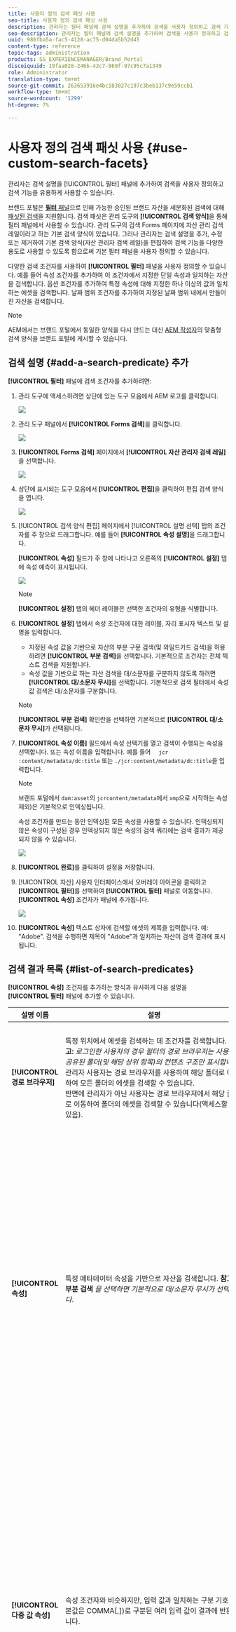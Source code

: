 ```yaml
---
title: 사용자 정의 검색 패싯 사용
seo-title: 사용자 정의 검색 패싯 사용
description: 관리자는 필터 패널에 검색 설명을 추가하여 검색을 사용자 정의하고 검색 기능을 유용하게 사용할 수 있습니다.
seo-description: 관리자는 필터 패널에 검색 설명을 추가하여 검색을 사용자 정의하고 검색 기능을 유용하게 사용할 수 있습니다.
uuid: 986fba5a-fac5-4128-ac75-d04da5b52d45
content-type: reference
topic-tags: administration
products: SG_EXPERIENCEMANAGER/Brand_Portal
discoiquuid: 19faa028-246b-42c7-869f-97c95c7a1349
role: Administrator
translation-type: tm+mt
source-git-commit: 263653916e4bc183827c197c3beb137c9e59ccb1
workflow-type: tm+mt
source-wordcount: '1299'
ht-degree: 7%

---
```



# 사용자 정의 검색 패싯 사용 {#use-custom-search-facets}

관리자는 검색 설명을 [!UICONTROL 필터] 패널에 추가하여 검색을 사용자 정의하고 검색 기능을 유용하게 사용할 수 있습니다.

브랜드 포털은 [**필터** 패널](../using/brand-portal-searching.md#search-using-facets-in-filters-panel)으로 인해 가능한 승인된 브랜드 자산을 세분화된 검색에 대해 [패싯된 검색](../using/brand-portal-searching.md#search-using-facets-in-filters-panel)을 지원합니다. 검색 패싯은 관리 도구의 **[!UICONTROL 검색 양식]**&#x200B;을 통해 필터 패널에서 사용할 수 있습니다. 관리 도구의 검색 Forms 페이지에 자산 관리 검색 레일이라고 하는 기본 검색 양식이 있습니다. 그러나 관리자는 검색 설명을 추가, 수정 또는 제거하여 기본 검색 양식(자산 관리자 검색 레일)을 편집하여 검색 기능을 다양한 용도로 사용할 수 있도록 함으로써 기본 필터 패널을 사용자 정의할 수 있습니다.

다양한 검색 조건자를 사용하여 **[!UICONTROL 필터]** 패널을 사용자 정의할 수 있습니다. 예를 들어 속성 조건자를 추가하여 이 조건자에서 지정한 단일 속성과 일치하는 자산을 검색합니다. 옵션 조건자를 추가하여 특정 속성에 대해 지정한 하나 이상의 값과 일치하는 에셋을 검색합니다. 날짜 범위 조건자를 추가하여 지정된 날짜 범위 내에서 만들어진 자산을 검색합니다.

>[!NOTE]
>
>AEM에서는 브랜드 포털에서 동일한 양식을 다시 만드는 대신 [AEM 작성자](../using/publish-schema-search-facets-presets.md#publish-search-facets-to-brand-portal)의 맞춤형 검색 양식을 브랜드 포털에 게시할 수 있습니다.

## 검색 설명 {#add-a-search-predicate} 추가

**[!UICONTROL 필터]** 패널에 검색 조건자를 추가하려면:

1. 관리 도구에 액세스하려면 상단에 있는 도구 모음에서 AEM 로고를 클릭합니다.

   ![](assets/aemlogo.png)

1. 관리 도구 패널에서 **[!UICONTROL Forms 검색]**&#x200B;을 클릭합니다.

   ![](assets/navigation-panel-1.png)

1. **[!UICONTROL Forms 검색]** 페이지에서 **[!UICONTROL 자산 관리자 검색 레일]**&#x200B;을 선택합니다.

   ![](assets/search-forms-page.png)

1. 상단에 표시되는 도구 모음에서 **[!UICONTROL 편집]**&#x200B;을 클릭하여 편집 검색 양식을 엽니다.

   ![](assets/edit-search-form-1.png)

1. [!UICONTROL 검색 양식 편집] 페이지에서 [!UICONTROL 설명 선택] 탭의 조건자를 주 창으로 드래그합니다. 예를 들어 **[!UICONTROL 속성 설명]**&#x200B;을 드래그합니다.

   **[!UICONTROL 속성]** 필드가 주 창에 나타나고 오른쪽의 **[!UICONTROL 설정]** 탭에 속성 예측이 표시됩니다.

   ![](assets/partial-prop-predicate.png)

   >[!NOTE]
   >
   >**[!UICONTROL 설정]** 탭의 헤더 레이블은 선택한 조건자의 유형을 식별합니다.

1. **[!UICONTROL 설정]** 탭에서 속성 조건자에 대한 레이블, 자리 표시자 텍스트 및 설명을 입력합니다.

   * 지정된 속성 값을 기반으로 자산의 부분 구문 검색(및 와일드카드 검색)을 허용하려면 **[!UICONTROL 부분 검색]**&#x200B;을 선택합니다. 기본적으로 조건자는 전체 텍스트 검색을 지원합니다.
   * 속성 값을 기반으로 하는 자산 검색을 대/소문자를 구분하지 않도록 하려면 **[!UICONTROL 대/소문자 무시]**&#x200B;를 선택합니다. 기본적으로 검색 필터에서 속성 값 검색은 대/소문자를 구분합니다.

   >[!NOTE]
   >
   >**[!UICONTROL 부분 검색]** 확인란을 선택하면 기본적으로 **[!UICONTROL 대/소문자 무시]**&#x200B;가 선택됩니다.

1. **[!UICONTROL 속성 이름]** 필드에서 속성 선택기를 열고 검색이 수행되는 속성을 선택합니다. 또는 속성 이름을 입력합니다. 예를 들어 `  jcr :content/metadata/dc:title` 또는 `./jcr:content/metadata/dc:title`을 입력합니다.

   >[!NOTE]
   >
   >브랜드 포털에서 `dam:asset`의 `jcrcontent/metadata`에서 `xmp`으로 시작하는 속성 제외)은 기본적으로 인덱싱됩니다.
   >
   >속성 조건자를 만드는 동안 인덱싱된 모든 속성을 사용할 수 있습니다. 인덱싱되지 않은 속성이 구성된 경우 인덱싱되지 않은 속성의 검색 쿼리에는 검색 결과가 제공되지 않을 수 있습니다.

   ![](assets/title-prop.png)

1. **[!UICONTROL 완료]**&#x200B;를 클릭하여 설정을 저장합니다.
1. [!UICONTROL 자산] 사용자 인터페이스에서 오버레이 아이콘을 클릭하고 **[!UICONTROL 필터]**&#x200B;를 선택하여 **[!UICONTROL 필터]** 패널로 이동합니다. **[!UICONTROL 속성]** 조건자가 패널에 추가됩니다.

   ![](assets/property-filter-panel.png)

1. **[!UICONTROL 속성]** 텍스트 상자에 검색할 에셋의 제목을 입력합니다. 예: &quot;Adobe&quot;. 검색을 수행하면 제목이 &quot;Adobe&quot;과 일치하는 자산이 검색 결과에 표시됩니다.

## 검색 결과 목록 {#list-of-search-predicates}

**[!UICONTROL 속성]** 조건자를 추가하는 방식과 유사하게 다음 설명을 **[!UICONTROL 필터]** 패널에 추가할 수 있습니다.

| **설명 이름** | **설명** | **속성** |
|-------|-------|----------|
| **[!UICONTROL 경로 브라우저]** | 특정 위치에서 에셋을 검색하는 데 조건자를 검색합니다. **참고:** *로그인한 사용자의 경우 필터의 경로 브라우저는 사용자와 공유된 폴더(및 해당 상위 항목)의 컨텐츠 구조만 표시합니다.* <br> 관리자 사용자는 경로 브라우저를 사용하여 해당 폴더로 이동하여 모든 폴더의 에셋을 검색할 수 있습니다. <br> 반면에 관리자가 아닌 사용자는 경로 브라우저에서 해당 폴더로 이동하여 폴더의 에셋을 검색할 수 있습니다(액세스할 수 있음). | <ul><li>필드 레이블</li><li>경로</li><li>설명</li></ul> |
| **[!UICONTROL 속성]** | 특정 메타데이터 속성을 기반으로 자산을 검색합니다. **참고: 부분 검색** *을 선택하면 기본적으로 대/소문자 무시가 선택됩니다*. | <ul><li>필드 레이블</li><li>자리 표시자</li><li>속성 이름</li><li>부분 검색</li><li>대소문자 구분 안 함</li><li> 설명</li></ul> |
| **[!UICONTROL 다중 값 속성]** | 속성 조건자와 비슷하지만, 입력 값과 일치하는 구분 기호(기본값은 COMMA[,])로 구분된 여러 입력 값이 결과에 반환됩니다. | <ul><li>필드 레이블</li><li>자리 표시자</li><li>속성 이름</li><li>구분 기호 지원</li><li>대소문자 구분 안 함</li><li>설명</li></ul> |
| **[!UICONTROL 태그]** | 태그를 기반으로 자산을 검색하는 조건자를 검색합니다. [태그] 목록에서 다양한 태그를 채우도록 경로 속성을 구성할 수 있습니다. *참고:관리자는 경로 값(예: [!UICONTROL `/etc/tags/mac/<tenant_id>/<custom_tag_namespace>`])을 변경해야 할 수 있습니다. AEM에서 검색 양식을 게시하면 경로에는 테넌트 정보가 포함되지 않습니다(예: [!UICONTROL `/etc/tags/<custom_tag_namespace>`]). | <ul><li>필드 레이블</li><li>속성 이름</li><li>경로</li><li>설명</li></ul> |
| **[!UICONTROL 경로]** | 특정 위치에서 에셋을 검색하는 데 조건자를 검색합니다. | <ul><li>필드 레이블</li><li>경로</li><li>설명</li></ul> |  |
| **[!UICONTROL 상대적 날짜]** | 작성 상대 날짜를 기준으로 에셋을 검색하는 조건자를 검색합니다. | <ul><li>필드 레이블</li><li>속성 이름</li><li>상대적 날짜</li></ul> |
| **[!UICONTROL 범위]** | 검색 조건자를 사용하여 지정된 속성 값 범위 내에 있는 자산을 검색합니다. [필터] 패널에서 범위에 대한 최소 및 최대 속성 값을 지정할 수 있습니다. | <ul><li>필드 레이블</li><li>속성 이름</li><li>설명</li></ul> |
| **[!UICONTROL 날짜 범위]** | 날짜 속성에 대해 지정된 범위 내에서 만들어진 에셋을 검색하는 조건자를 검색합니다. [필터] 패널에서 시작 날짜와 종료 날짜를 지정할 수 있습니다. | <ul><li>필드 레이블</li><li>자리 표시자</li><li>속성 이름</li><li>범위 텍스트(시작)</li><li>범위 텍스트(끝)</li><li>설명</li></ul> |
| **[!UICONTROL 날짜]** | 날짜 속성을 기반으로 한 에셋의 슬라이더 기반 검색을 위한 검색 조건자입니다. | <ul><li>필드 레이블</li><li>속성 이름</li><li>설명</li></ul> |
| **[!UICONTROL 파일 크기]** | 검색 조건자를 사용하여 크기를 기준으로 자산을 검색합니다. | <ul><li>필드 레이블</li><li>속성 이름</li><li>경로</li><li>설명</li></ul> |
| **[!UICONTROL 마지막으로 수정된 자산]** | 검색 조건자를 사용하여 마지막으로 수정한 날짜를 기준으로 자산을 검색합니다. | <ul><li>필드 레이블</li><li>속성 이름</li><li>설명</li></ul> |
| **[!UICONTROL 승인 상태]** | 검색 조건자를 사용하여 승인 메타데이터 속성을 기반으로 자산을 검색합니다. 기본 속성 이름은 **dam:status**&#x200B;입니다. | <ul><li>필드 레이블</li><li>속성 이름</li><li>설명</li></ul> |
| **[!UICONTROL 체크아웃 상태]** | 검색 조건자를 사용하여 AEM Assets에서 자산을 게시할 때 자산의 체크 아웃 상태를 기반으로 자산을 검색합니다. | <ul><li>필드 레이블</li><li>속성 이름</li><li>설명</li></ul> |
| **[!UICONTROL 체크아웃 기준]** | 검색 조건자를 사용하여 자산을 체크 아웃한 사용자를 기반으로 자산을 검색합니다. | <ul><li>필드 레이블</li><li>속성 이름</li><li>설명</li></ul> |
| **[!UICONTROL 만료 상태]** | 만료 상태에 따라 에셋을 검색할 조건자를 검색합니다. | <ul><li>필드 레이블</li><li>속성 이름</li><li>설명</li></ul> |
| **[!UICONTROL 컬렉션 구성원]** | 검색 조건자를 사용하여 자산이 컬렉션의 일부인지 여부를 기반으로 자산을 검색합니다. | 설명 |
| **[!UICONTROL 숨김]** | 이 조건자는 최종 사용자에게 명시적으로 표시되지 않으며 일반적으로 검색 결과 유형을 **dam:Asset**&#x200B;로 제한하기 위해 숨겨진 제약 조건에 사용됩니다. | <ul><li>필드 레이블</li><li>속성 이름</li><li>설명</li></ul> |

>[!NOTE]
>
>이러한 예측자가 브랜드 포털에서 작동하지 않으므로 **[!UICONTROL 옵션 설명]**, **[!UICONTROL 게시 상태 설명]** 및 **[!UICONTROL 등급 설명]**&#x200B;을 사용하지 마십시오.

## 검색 설명 {#delete-a-search-predicate} 삭제

검색 조건자를 삭제하려면 다음 단계를 수행합니다.

1. Adobe 로고를 클릭하여 관리 도구에 액세스합니다.

   ![](assets/aemlogo.png)

1. 관리 도구 패널에서 **[!UICONTROL Forms 검색]**&#x200B;을 클릭합니다.

   ![](assets/navigation-panel-2.png)

1. **[!UICONTROL Forms 검색]** 페이지에서 **[!UICONTROL 자산 관리자 검색 레일]**&#x200B;을 선택합니다.

   ![](assets/search-forms-page.png)

1. 상단에 표시되는 도구 모음에서 **[!UICONTROL 편집]**&#x200B;을 클릭하여 편집 검색 양식을 엽니다.

   ![](assets/edit-search-form-2.png)

1. [!UICONTROL 검색 양식 편집] 페이지의 기본 창에서 삭제할 조건자를 선택합니다. 예를 들어 **[!UICONTROL 속성 설명]**&#x200B;을 선택합니다.

   오른쪽의 **[!UICONTROL 설정]** 탭에는 속성 설명 필드가 표시됩니다.

1. 속성 조건자를 삭제하려면 저장소 아이콘을 클릭합니다. **[!UICONTROL 필드 삭제]** 대화 상자에서 **[!UICONTROL 삭제]**&#x200B;를 클릭하여 삭제 작업을 확인합니다.

   **[!UICONTROL 속성 설명]** 필드가 주 창에서 제거되고 **[!UICONTROL 설정]** 탭이 비어 있게 됩니다.

   ![](assets/search-form-delete-predicate.png)

1. 변경 내용을 저장하려면 도구 모음에서 **[!UICONTROL 완료]**&#x200B;를 클릭합니다.
1. **[!UICONTROL 자산]** 사용자 인터페이스에서 오버레이 아이콘을 클릭하고 **[!UICONTROL 필터]**&#x200B;를 선택하여 **[!UICONTROL 필터]** 패널로 이동합니다. **[!UICONTROL 속성]** 조건자가 패널에서 제거됩니다.

   ![](assets/property-predicate-removed.png)
